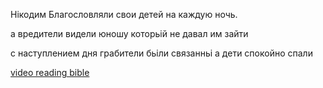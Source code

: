 Нікодим Благословляли свои детей на каждую ночь.

а вредители видели юношу которьій не давал им зайти

с наступлением дня грабители бьіли связанньі а дети спокойно спали

[video reading bible](https://story.snapchat.com/u/alessio_boomer/dtc0gbR7QDmJ2f_XtpsvkgAAAemZoaHJxaXVqAXxpAndIAXxo9WcVAAAAAA?share_id=6oko9eIeHb0&locale=uk-UA)

